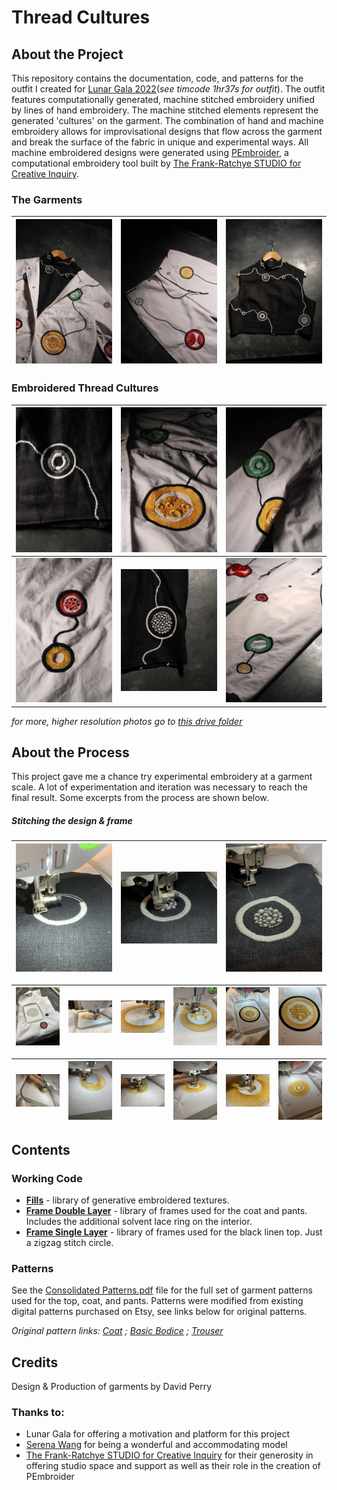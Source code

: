 # Thread Cultures

## About the Project
This repository contains the documentation, code, and patterns for the outfit I created for [Lunar Gala 2022](https://livestream.com/cmutvlive/lg2022)(*see timcode 1hr37s for outfit*). The outfit features computationally generated, machine stitched embroidery unified by lines of hand embroidery. The machine stitched elements represent the generated 'cultures' on the garment. The combination of hand and machine embroidery allows for improvisational designs that flow across the garment and break the surface of the fabric in unique and experimental ways. All machine embroidered designs were generated using [PEmbroider](https://github.com/CreativeInquiry/PEmbroider), a computational embroidery tool built by [The Frank-Ratchye STUDIO for Creative Inquiry](http://studioforcreativeinquiry.org/).

### The Garments

|     <img src="https://github.com/DavidBPerry/Thread-Cultures_LG-2022/blob/main/Photos/SmallImages/IMG_2002%20Large.jpeg?raw=true" width="400">   |   <img src="https://github.com/DavidBPerry/Thread-Cultures_LG-2022/blob/main/Photos/SmallImages/IMG_2058%20Large.jpeg?raw=true" width="400">     |  <img src="https://github.com/DavidBPerry/Thread-Cultures_LG-2022/blob/main/Photos/SmallImages/IMG_2021%20Large.jpeg?raw=true" width="400">  |
|----------------|-------------------------------|-----|


### Embroidered Thread Cultures
|     <img src="https://github.com/DavidBPerry/Thread-Cultures_LG-2022/blob/main/Photos/SmallImages/IMG_2050%20Large.jpeg?raw=true" width="400">   |   <img src="https://github.com/DavidBPerry/Thread-Cultures_LG-2022/blob/main/Photos/SmallImages/IMG_1987%20Large.jpeg?raw=true" width="400">     |  <img src="https://github.com/DavidBPerry/Thread-Cultures_LG-2022/blob/main/Photos/SmallImages/IMG_1996%20Large.jpeg?raw=true" width="400">  |
|----------------|-------------------------------|-----|
|     <img src="https://github.com/DavidBPerry/Thread-Cultures_LG-2022/blob/main/Photos/SmallImages/IMG_1984%20Large.jpeg?raw=true" width="400">   |   <img src="https://github.com/DavidBPerry/Thread-Cultures_LG-2022/blob/main/Photos/SmallImages/IMG_2042%20Large.jpeg?raw=true" width="400">     |  <img src="https://github.com/DavidBPerry/Thread-Cultures_LG-2022/blob/main/Photos/SmallImages/IMG_2095%20Large.jpeg?raw=true" width="400">  |

*for more, higher resolution photos go to [this drive folder](https://drive.google.com/drive/u/0/folders/1aI-UU8TBivmwjbFwUQ8JWoO9bQOAFTXG)*

## About the Process
This project gave me a chance try experimental embroidery at a garment scale. A lot of experimentation and iteration was necessary to reach the final result. Some excerpts from the process are shown below.

##### Stitching the design & frame
|     <img src="https://github.com/DavidBPerry/Thread-Cultures_LG-2022/blob/main/Photos/Process/2/IMG_4815.JPG?raw=true" width="400">   |   <img src="https://github.com/DavidBPerry/Thread-Cultures_LG-2022/blob/main/Photos/Process/2/IMG_4818.JPG?raw=true" width="400">      |  <img src="https://github.com/DavidBPerry/Thread-Cultures_LG-2022/blob/main/Photos/Process/2/IMG_4821.JPG?raw=true" width="400">    |
|--|--|--|

|     <img src="https://github.com/DavidBPerry/Thread-Cultures_LG-2022/blob/main/Photos/Process/1/IMG_4880.JPG?raw=true" width="400">   |   <img src="https://github.com/DavidBPerry/Thread-Cultures_LG-2022/blob/main/Photos/Process/1/IMG_4885.JPG?raw=true" width="400">      |  <img src="https://github.com/DavidBPerry/Thread-Cultures_LG-2022/blob/main/Photos/Process/1/IMG_4891.JPG?raw=true" width="400">    |    <img src="https://github.com/DavidBPerry/Thread-Cultures_LG-2022/blob/main/Photos/Process/1/IMG_4896.JPG?raw=true" width="400">   |   <img src="https://github.com/DavidBPerry/Thread-Cultures_LG-2022/blob/main/Photos/Process/1/IMG_4902.JPG?raw=true" width="400">      |  <img src="https://github.com/DavidBPerry/Thread-Cultures_LG-2022/blob/main/Photos/Process/1/IMG_4904.JPG?raw=true" width="400">    |
|--|--|--|--|--|--|


|     <img src="https://github.com/DavidBPerry/Thread-Cultures_LG-2022/blob/main/Photos/Process/3/IMG_4959.JPG?raw=true" width="400">   |   <img src="https://github.com/DavidBPerry/Thread-Cultures_LG-2022/blob/main/Photos/Process/3/IMG_4960.JPG?raw=true" width="400">      |  <img src="https://github.com/DavidBPerry/Thread-Cultures_LG-2022/blob/main/Photos/Process/3/IMG_4961.JPG?raw=true" width="400">    |    <img src="https://github.com/DavidBPerry/Thread-Cultures_LG-2022/blob/main/Photos/Process/3/IMG_4966.JPG?raw=true" width="400">   |   <img src="https://github.com/DavidBPerry/Thread-Cultures_LG-2022/blob/main/Photos/Process/3/IMG_4970.JPG?raw=true" width="400">      |  <img src="https://github.com/DavidBPerry/Thread-Cultures_LG-2022/blob/main/Photos/Process/3/IMG_4971.JPG?raw=true" width="400">    |
|--|--|--|--|--|--|


## Contents
### Working Code
- **[Fills](https://github.com/DavidBPerry/Thread-Cultures_LG-2022/tree/main/WorkingCode/FILLS)** - library of generative embroidered textures. 
- **[Frame Double Layer](https://github.com/DavidBPerry/Thread-Cultures_LG-2022/tree/main/WorkingCode/FRAME_DoubleLayer)** - library of frames used for the coat and pants. Includes the additional solvent lace ring on the interior. 
- **[Frame Single Layer](https://github.com/DavidBPerry/Thread-Cultures_LG-2022/tree/main/WorkingCode/FRAME_SingleLayer)** - library of frames used for the black linen top. Just a zigzag stitch circle.

### Patterns
See the [Consolidated Patterns.pdf](https://github.com/DavidBPerry/Thread-Cultures_LG-2022/blob/main/Patterns/ConsolidatedPatterns.pdf) file for the full set of garment patterns used for the top, coat, and pants. Patterns were modified from existing digital patterns purchased on Etsy, see links below for original patterns.

 *Original pattern links: [Coat](https://www.etsy.com/listing/474777116/pdf-sewing-pattern-women-straight-cut?ref=yr_purchases) ; [Basic Bodice](https://www.etsy.com/listing/963966118/womens-basic-bodice-blocks-size-2-14?ref=yr_purchases) ; [Trouser](https://www.etsy.com/listing/1141542434/womens-basic-trouser-block-size-2-14?ref=yr_purchases)*

## Credits
Design & Production of garments by David Perry

### Thanks to:
- Lunar Gala for offering a motivation and platform for this project
- [Serena Wang](https://www.serena-wang.com) for being a wonderful and accommodating model
- [The Frank-Ratchye STUDIO for Creative Inquiry](http://studioforcreativeinquiry.org/) for their generosity in offering studio space and support as well as their role in the creation of PEmbroider


